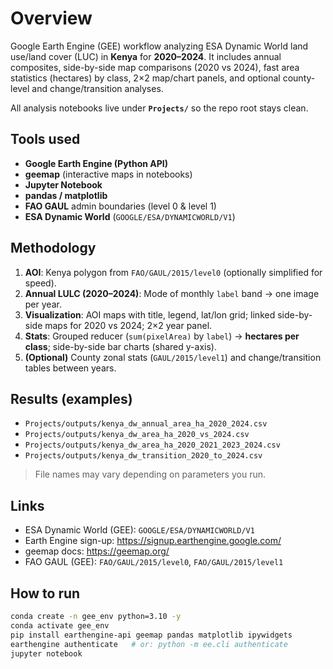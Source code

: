# Overview

Google Earth Engine (GEE) workflow analyzing ESA Dynamic World land use/land cover (LUC) in **Kenya** for **2020–2024**. It includes annual composites, side-by-side map comparisons (2020 vs 2024), fast area statistics (hectares) by class, 2×2 map/chart panels, and optional county-level and change/transition analyses.

All analysis notebooks live under **`Projects/`** so the repo root stays clean.

## Tools used
- **Google Earth Engine (Python API)**  
- **geemap** (interactive maps in notebooks)  
- **Jupyter Notebook**  
- **pandas / matplotlib**  
- **FAO GAUL** admin boundaries (level 0 & level 1)  
- **ESA Dynamic World** (`GOOGLE/ESA/DYNAMICWORLD/V1`)

## Methodology
1. **AOI**: Kenya polygon from `FAO/GAUL/2015/level0` (optionally simplified for speed).
2. **Annual LULC (2020–2024)**: Mode of monthly `label` band → one image per year.
3. **Visualization**: AOI maps with title, legend, lat/lon grid; linked side-by-side maps for 2020 vs 2024; 2×2 year panel.
4. **Stats**: Grouped reducer (`sum(pixelArea)` by `label`) → **hectares per class**; side-by-side bar charts (shared y-axis).
5. **(Optional)** County zonal stats (`GAUL/2015/level1`) and change/transition tables between years.

## Results (examples)
- `Projects/outputs/kenya_dw_annual_area_ha_2020_2024.csv`
- `Projects/outputs/kenya_dw_area_ha_2020_vs_2024.csv`
- `Projects/outputs/kenya_dw_area_ha_2020_2021_2023_2024.csv`
- `Projects/outputs/kenya_dw_transition_2020_to_2024.csv`

> File names may vary depending on parameters you run.

## Links
- ESA Dynamic World (GEE): `GOOGLE/ESA/DYNAMICWORLD/V1`  
- Earth Engine sign-up: https://signup.earthengine.google.com/  
- geemap docs: https://geemap.org/  
- FAO GAUL (GEE): `FAO/GAUL/2015/level0`, `FAO/GAUL/2015/level1`

## How to run
```bash
conda create -n gee_env python=3.10 -y
conda activate gee_env
pip install earthengine-api geemap pandas matplotlib ipywidgets
earthengine authenticate   # or: python -m ee.cli authenticate
jupyter notebook
